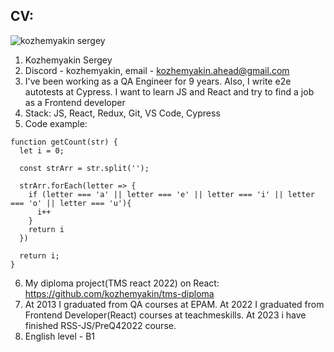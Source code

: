 ## CV:

![kozhemyakin sergey](https://avatars.githubusercontent.com/u/19146069?s=96&v=4 "kozhemyakin sergey")

1. Kozhemyakin Sergey
2. Discord - kozhemyakin, email - kozhemyakin.ahead@gmail.com
3. I've been working as a QA Engineer for 9 years. Also, I write e2e autotests at Cypress. I want to learn JS and React and try to find a job as a Frontend developer
4. Stack: JS, React, Redux, Git, VS Code, Cypress
5. Code example: 

```
function getCount(str) {
  let i = 0;
  
  const strArr = str.split('');
  
  strArr.forEach(letter => {
    if (letter === 'a' || letter === 'e' || letter === 'i' || letter === 'o' || letter === 'u'){
      i++
    }
    return i
  })
  
  return i;
}
```

6. My diploma project(TMS react 2022) on React: https://github.com/kozhemyakin/tms-diploma
7. At 2013 I graduated from QA courses at EPAM. At 2022 I graduated from Frontend Developer(React) courses at teachmeskills. At 2023 i have finished RSS-JS/PreQ42022 course.
8. English level - B1